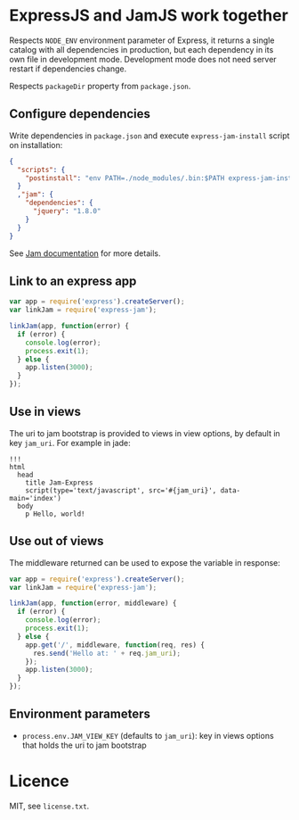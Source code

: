 # ExpressJS and JamJS work together

Respects `NODE_ENV` environment parameter of Express, it returns a single
catalog with all dependencies in production, but each dependency in its
own file in development mode. Development mode does not need server restart
if dependencies change.

Respects `packageDir` property from `package.json`.

## Configure dependencies

Write dependencies in `package.json` and execute `express-jam-install` script
on installation:
```json
{
  "scripts": {
    "postinstall": "env PATH=./node_modules/.bin:$PATH express-jam-install"
  }
  ,"jam": {
    "dependencies": {
      "jquery": "1.8.0"
    }
  }
}
```
See [Jam documentation](http://jamjs.org/docs#Loading) for more details.

## Link to an express app

```javascript
var app = require('express').createServer();
var linkJam = require('express-jam');

linkJam(app, function(error) {
  if (error) {
    console.log(error);
    process.exit(1);
  } else {
    app.listen(3000);
  }
});
```

## Use in views

The uri to jam bootstrap is provided to views in view options, by default in
key `jam_uri`. For example in jade:
```jade
!!!
html
  head
    title Jam-Express
    script(type='text/javascript', src='#{jam_uri}', data-main='index')
  body
    p Hello, world!
```

## Use out of views

The middleware returned can be used to expose the variable in response:
```javascript
var app = require('express').createServer();
var linkJam = require('express-jam');

linkJam(app, function(error, middleware) {
  if (error) {
    console.log(error);
    process.exit(1);
  } else {
    app.get('/', middleware, function(req, res) {
      res.send('Hello at: ' + req.jam_uri);
    });
    app.listen(3000);
  }
});
```

## Environment parameters

* `process.env.JAM_VIEW_KEY` (defaults to `jam_uri`): key in views options that holds the uri to jam bootstrap

# Licence

MIT, see `license.txt`.